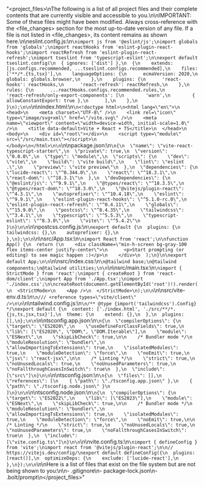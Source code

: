<!-- IMPORT FILES  -->

"<project_files>\nThe following is a list of all project files and their complete contents that are currently visible and accessible to you.\n\nIMPORTANT: Some of these files might have been modified. Always cross-reference with the <file_changes> section for the most up-to-date version of any file. If a file is not listed in <file_changes>, its content remains as shown here.\n\neslint.config.js:\n`\nimport js from '@eslint/js';\nimport globals from 'globals';\nimport reactHooks from 'eslint-plugin-react-hooks';\nimport reactRefresh from 'eslint-plugin-react-refresh';\nimport tseslint from 'typescript-eslint';\n\nexport default tseslint.config(\n  { ignores: ['dist'] },\n  {\n    extends: [js.configs.recommended, ...tseslint.configs.recommended],\n    files: ['**/*.{ts,tsx}'],\n    languageOptions: {\n      ecmaVersion: 2020,\n      globals: globals.browser,\n    },\n    plugins: {\n      'react-hooks': reactHooks,\n      'react-refresh': reactRefresh,\n    },\n    rules: {\n      ...reactHooks.configs.recommended.rules,\n      'react-refresh/only-export-components': [\n        'warn',\n        { allowConstantExport: true },\n      ],\n    },\n  }\n);\n\n`\n\nindex.html:\n`\n<!doctype html>\n<html lang=\"en\">\n  <head>\n    <meta charset=\"UTF-8\" />\n    <link rel=\"icon\" type=\"image/svg+xml\" href=\"/vite.svg\" />\n    <meta name=\"viewport\" content=\"width=device-width, initial-scale=1.0\" />\n    <title data-default>Vite + React + TS</title>\n  </head>\n  <body>\n    <div id=\"root\"></div>\n    <script type=\"module\" src=\"/src/main.tsx\"></script>\n  </body>\n</html>\n\n`\n\npackage.json:\n`\n{\n  \"name\": \"vite-react-typescript-starter\",\n  \"private\": true,\n  \"version\": \"0.0.0\",\n  \"type\": \"module\",\n  \"scripts\": {\n    \"dev\": \"vite\",\n    \"build\": \"vite build\",\n    \"lint\": \"eslint .\",\n    \"preview\": \"vite preview\"\n  },\n  \"dependencies\": {\n    \"lucide-react\": \"^0.344.0\",\n    \"react\": \"^18.3.1\",\n    \"react-dom\": \"^18.3.1\"\n  },\n  \"devDependencies\": {\n    \"@eslint/js\": \"^9.9.1\",\n    \"@types/react\": \"^18.3.5\",\n    \"@types/react-dom\": \"^18.3.0\",\n    \"@vitejs/plugin-react\": \"^4.3.1\",\n    \"autoprefixer\": \"^10.4.18\",\n    \"eslint\": \"^9.9.1\",\n    \"eslint-plugin-react-hooks\": \"^5.1.0-rc.0\",\n    \"eslint-plugin-react-refresh\": \"^0.4.11\",\n    \"globals\": \"^15.9.0\",\n    \"postcss\": \"^8.4.35\",\n    \"tailwindcss\": \"^3.4.1\",\n    \"typescript\": \"^5.5.3\",\n    \"typescript-eslint\": \"^8.3.0\",\n    \"vite\": \"^5.4.2\"\n  }\n}\n\n`\n\npostcss.config.js:\n`\nexport default {\n  plugins: {\n    tailwindcss: {},\n    autoprefixer: {},\n  },\n};\n\n`\n\nsrc/App.tsx:\n`\nimport React from 'react';\n\nfunction App() {\n  return (\n    <div className=\"min-h-screen bg-gray-100 flex items-center justify-center\">\n      <p>Start prompting (or editing) to see magic happen :)</p>\n    </div>\n  );\n}\n\nexport default App;\n\n`\n\nsrc/index.css:\n`\n@tailwind base;\n@tailwind components;\n@tailwind utilities;\n\n`\n\nsrc/main.tsx:\n`\nimport { StrictMode } from 'react';\nimport { createRoot } from 'react-dom/client';\nimport App from './App.tsx';\nimport './index.css';\n\ncreateRoot(document.getElementById('root')!).render(\n  <StrictMode>\n    <App />\n  </StrictMode>\n);\n\n`\n\nsrc/vite-env.d.ts:\n`\n/// <reference types=\"vite/client\" />\n\n`\n\ntailwind.config.js:\n`\n/** @type {import('tailwindcss').Config} */\nexport default {\n  content: ['./index.html', './src/**/*.{js,ts,jsx,tsx}'],\n  theme: {\n    extend: {},\n  },\n  plugins: [],\n};\n\n`\n\ntsconfig.app.json:\n`\n{\n  \"compilerOptions\": {\n    \"target\": \"ES2020\",\n    \"useDefineForClassFields\": true,\n    \"lib\": [\"ES2020\", \"DOM\", \"DOM.Iterable\"],\n    \"module\": \"ESNext\",\n    \"skipLibCheck\": true,\n\n    /* Bundler mode */\n    \"moduleResolution\": \"bundler\",\n    \"allowImportingTsExtensions\": true,\n    \"isolatedModules\": true,\n    \"moduleDetection\": \"force\",\n    \"noEmit\": true,\n    \"jsx\": \"react-jsx\",\n\n    /* Linting */\n    \"strict\": true,\n    \"noUnusedLocals\": true,\n    \"noUnusedParameters\": true,\n    \"noFallthroughCasesInSwitch\": true\n  },\n  \"include\": [\"src\"]\n}\n\n`\n\ntsconfig.json:\n`\n{\n  \"files\": [],\n  \"references\": [\n    { \"path\": \"./tsconfig.app.json\" },\n    { \"path\": \"./tsconfig.node.json\" }\n  ]\n}\n\n`\n\ntsconfig.node.json:\n`\n{\n  \"compilerOptions\": {\n    \"target\": \"ES2022\",\n    \"lib\": [\"ES2023\"],\n    \"module\": \"ESNext\",\n    \"skipLibCheck\": true,\n\n    /* Bundler mode */\n    \"moduleResolution\": \"bundler\",\n    \"allowImportingTsExtensions\": true,\n    \"isolatedModules\": true,\n    \"moduleDetection\": \"force\",\n    \"noEmit\": true,\n\n    /* Linting */\n    \"strict\": true,\n    \"noUnusedLocals\": true,\n    \"noUnusedParameters\": true,\n    \"noFallthroughCasesInSwitch\": true\n  },\n  \"include\": [\"vite.config.ts\"]\n}\n\n`\n\nvite.config.ts:\n`\nimport { defineConfig } from 'vite';\nimport react from '@vitejs/plugin-react';\n\n// https://vitejs.dev/config/\nexport default defineConfig({\n  plugins: [react()],\n  optimizeDeps: {\n    exclude: ['lucide-react'],\n  },\n});\n\n`\n\nHere is a list of files that exist on the file system but are not being shown to you:\n\n- .gitignore\n- package-lock.json\n- .bolt/prompt\n</project_files>"
